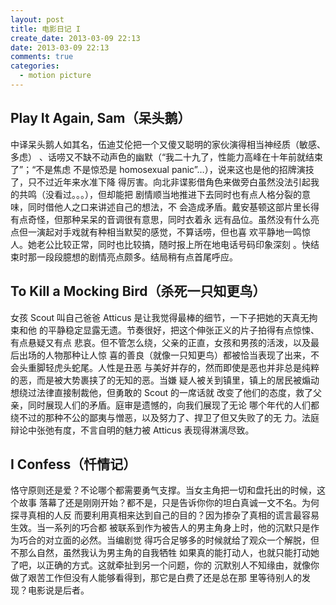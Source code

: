 ```yaml
---
layout: post
title: 电影日记 I
create_date: 2013-03-09 22:13
date: 2013-03-09 22:13
comments: true
categories:
  - motion picture
---
```

## Play It Again, Sam（呆头鹅）

中译呆头鹅人如其名，伍迪艾伦把一个又傻又聪明的家伙演得相当神经质（敏感、多虑）
、话唠又不缺不动声色的幽默（“我二十九了，性能力高峰在十年前就结束了”；“不是焦虑
不是惊恐是 homosexual panic”…），说来这也是他的招牌演技了，只不过近年来水准下降
得厉害。向北非谍影借角色来做旁白虽然没法引起我的共鸣（没看过。。。），但却能把
剧情顺当地推进下去同时也有点人格分裂的意味，同时借他人之口来讲述自己的想法，不
会造成矛盾。戴安基顿这部片里长得有点奇怪，但那种呆呆的音调很有意思，同时衣着永
远有品位。虽然没有什么亮点但一演起对手戏就有种相当默契的感觉，不算话唠，但也喜
欢平静地一鸣惊人。她老公比较正常，同时也比较搞，随时报上所在地电话号码印象深刻
。快结束时那一段段臆想的剧情亮点颇多。结局稍有点首尾呼应。

## To Kill a Mocking Bird（杀死一只知更鸟）

女孩 Scout 叫自己爸爸 Atticus 是让我觉得最棒的细节，一下子把她的天真无拘束和他
的平静稳定显露无遗。节奏很好，把这个伸张正义的片子拍得有点惊悚、有点悬疑又有点
悲哀。但不管怎么绕，父亲的正直，女孩和男孩的活泼，以及最后出场的人物那种让人惊
喜的善良（就像一只知更鸟）都被恰当表现了出来，不会头重脚轻虎头蛇尾。人性是丑恶
与美好并存的，然而即使是恶也并非总是纯粹的恶，而是被大势裹挟了的无知的恶。当嫌
疑人被关到镇里，镇上的居民被煽动想绕过法律直接制裁他，但勇敢的 Scout 的一席话就
改变了他们的态度，救了父亲，同时展现人们的矛盾。庭审是遗憾的，向我们展现了无论
哪个年代的人们都绕不过的那种不公的鄙夷与憎恶，以及努力了、捍卫了但又失败了的无
力。法庭辩论中张弛有度，不言自明的魅力被 Atticus 表现得淋漓尽致。

## I Confess（忏情记）

恪守原则还是爱？不论哪个都需要勇气支撑。当女主角把一切和盘托出的时候，这个故事
落幕了还是刚刚开始？都不是，只是告诉你你的坦白真诚一文不名。为何探寻真相的人反
而要利用真相来达到自己的目的？因为掺杂了真相的谎言最容易生效。当一系列的巧合都
被联系到作为被告人的男主角身上时，他的沉默只是作为巧合的对立面的必然。当编剧觉
得巧合足够多的时候就给了观众一个解脱，但不那么自然，虽然我认为男主角的自我牺牲
如果真的能打动人，也就只能打动她了吧，以正确的方式。这就牵扯到另一个问题，你的
沉默别人不知缘由，就像你做了艰苦工作但没有人能够看得到，那它是白费了还是总在那
里等待别人的发现？电影说是后者。
